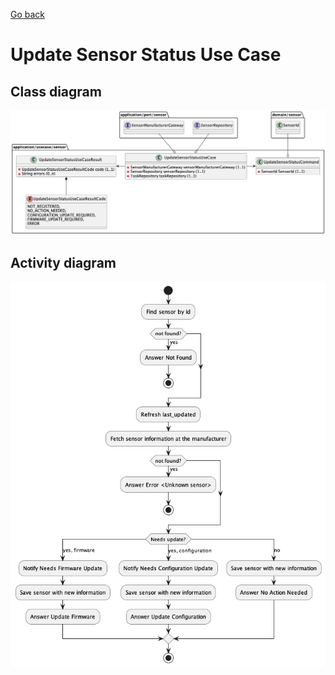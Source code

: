 [Go back](Index.md)

# Update Sensor Status Use Case
## Class diagram
![Domain model](images/ClassDiagramUpdateSensorStatus.png)

## Activity diagram
![Activity](images/ActivityDiagramUpdateSensorStatus.png)
